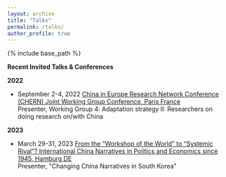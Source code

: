 ```yaml
---
layout: archive
title: "Talks"
permalink: /talks/
author_profile: true
---
```


{% include base_path %}

**Recent Invited Talks & Conferences**

**2022**

- September 2-4, 2022
[China in Europe Research Network Conference (CHERN) Joint Working Group Conference, Paris France](https://china-in-europe.net/chern-joint-working-group-conference-in-september-2022-at-inalco-paris/)   
Presenter, Working Group 4: Adaptation strategy II: Researchers on doing research on/with China

**2023**

- March 29-31, 2023 [From the “Workshop of the World” to “Systemic Rival”? International China Narratives in Politics and Economics since 1945, Hamburg DE](https://www.helmut-schmidt.de/en/)       
Presenter, "Changing China Narratives in South Korea"
